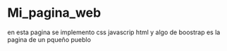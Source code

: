 # Mi_pagina_web
en esta pagina se implemento css javascrip html y algo de boostrap
es la pagina de un pqueño pueblo
